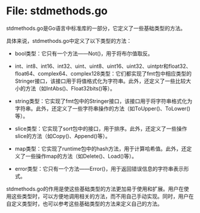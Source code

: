 # File: stdmethods.go

stdmethods.go是Go语言中标准库的一部分，它定义了一些基础类型的方法。

具体来说，stdmethods.go中定义了以下类型的方法：

- bool类型：它只有一个方法——Not()，用于将布尔值取反。

- int、int8、int16、int32、uint、uint8、uint16、uint32、uintptr和float32、float64、complex64、complex128类型：它们都实现了fmt包中相应类型的Stringer接口，该接口用于将值格式化为字符串。此外，还定义了一些比较大小的方法（如IntAbs()、Float32bits()等）。

- string类型：它实现了fmt包中的Stringer接口，该接口用于将字符串格式化为字符串。此外，还定义了一些字符串操作的方法（如ToUpper()、ToLower()等）。

- slice类型：它实现了sort包中的接口，用于排序。此外，还定义了一些操作slice的方法（如Copy()、Append()等）。

- map类型：它实现了runtime包中的hash方法，用于计算哈希值。此外，还定义了一些操作map的方法（如Delete()、Load()等）。

- error类型：它只有一个方法——Error()，用于返回错误信息的字符串表示形式。

stdmethods.go的作用是使这些基础类型的方法更加易于使用和扩展。用户在使用这些类型时，可以方便地调用相关的方法，而不用自己手动实现。同时，用户在自定义类型时，也可以参考这些基础类型的方法来定义自己的方法。

